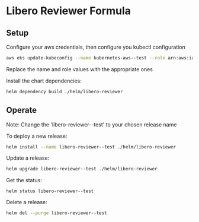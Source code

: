 # Libero Reviewer Formula

## Setup

Configure your aws credentials, then configure you kubectl configuration
```sh
aws eks update-kubeconfig --name kubernetes-aws--test --role arn:aws:iam::512686554592:role/kubernetes-aws--test--AmazonEKSUserRole
```

Replace the name and role values with the appropriate ones

Install the chart dependencies:

```sh
helm dependency build ./helm/libero-reviewer
```

## Operate

Note: Change the 'libero-reviewer--test' to your chosen release name

To deploy a new release:

```sh
helm install --name libero-reviewer--test ./helm/libero-reviewer
```

Update a release:

```sh
helm upgrade libero-reviewer--test ./helm/libero-reviewer
```

Get the status:
```
helm status libero-reviewer--test
```

Delete a release:

```sh
helm del --purge libero-reviewer--test
```